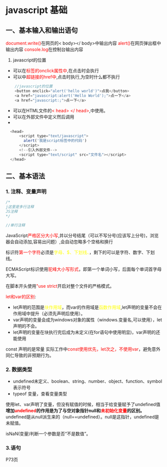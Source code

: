 # javascript 基础

## 一、基本输入和输出语句
<font color=red>document.write()</font>在网页的< body></ body>中输出内容
<font color=red>alert()</font>在网页弹出框中输出内容
<font color=red>console.log</font>在控制台输出内容
1. javascript的位置
  - 可以在<font color=red>标签的onclick属性中</font>,在点击时会执行
  - 可以中<font color=red>超链接的href中</font>,点击时执行,为空时什么都不执行
```javascript
    //javascript的位置
    <button onclick="alert('hello world')">点我</button>
    <a href="javascript:alert('Hello World');">点一下</a>
    <a href="javascript:;">点一下</a>
```
  - 可以在HTML文件的<font color=red>< head> </ head></font>,中使用。
  - 可以在外部文件中定义然后调用
  - 
```javascript
  <head>
      <script type="text/javascript">
        alert('我是script标签中的代码')
      </script>
      <!--引入外部文件-->
      <script type="text/script" src="文件名"></script>
  </head>
```
  
  ## 二、基本语法

  ### 1. 注释、变量声明
```javascript
/*
j这里是多行注释
JS注释
*/

//单行注释
```
JavaScript<font color=red>严格区分大小写</font>,并以分号结尾（可以不写分号(应该写上分号)，浏览器会自动添加,容易出问题）,会自动忽略多个空格和换行

标识符<font color=red>第一个字符</font>必须是<font color=yellow>字母、$、下划线、</font>，剩下的可以是字符、数字、下划线。

ECMAScript标识使用<font color=red>驼峰大小写形式</font>，即第一个单词小写，后面每个单词首字母大写。


在脚本开头使用<font color=red>"use strict</font>开启对整个文件的严格模式。

<font color=red>let和var的区别</font>:
- let声明的范围是<font color=yellow>块作用域</font>，而var的作用域是<font color=yellow>函数作用域</font>,let声明的变量不会在作用域中提升（必须先声明后使用）。
- var声明的变量会成为windows对象的属性（windows.变量名,可以使用），let声明的不会。
- let声明的变量在块执行完后成为未定义(在for语句中使用明显)，var声明的还能使用

const 声明的是常量
实际工作中<font color=red>const使用优先，let次之，不使用var</font>，避免意外同仁导致的非预期行为。
### 2. 数据类型
  - undefined未定义、boolean、string、number、object、function、symbol表示符号
  - typeof 变量，查看变量类型

使用let、var声明了变量，但没有赋值的时候，相当于给变量赋予了undefined值
**增加<font color=red>undefined</font>的作用是为了与空对象指针null和<font color=red>未初始化变量</font>的区别。** undefined是从null派生来的（null==undefined）。null是这指针，undefined是未赋值。

isNaN(变量)判断一个参数是否“不是数值”。

### 3.语句
P73页




